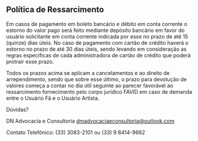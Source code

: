 ## Política de Ressarcimento

Em casos de pagamento em boleto bancário e débito em conta corrente o estorno do valor pago será feito mediante depósito bancário em favor do usuário solicitante em conta corrente indicada por esse no prazo de até 15 (quinze) dias úteis. No caso de pagamento com cartão de crédito haverá o estorno no prazo de até 30 dias úteis, sendo levando em consideração as regras especificas de cada administradora de cartão de crédito que poderá protrair esse prazo.

Todos os prazos acima se aplicam a cancelamentos e ao direito de arrependimento, sendo que sobre esse último, o prazo para devolução de valores começa a contar no dia útil seguinte ao parecer favorável ao ressarcimento fornecimento pelo corpo jurídico FAVID em caso de demanda entre o Usuário Fã e o Usuário Artista.

Dúvidas?

DN Advocacia e Consultoria
dmadvocaciaeconsultoria@outlook.com

Contato Telefônico: (33) 3083-2101 ou (33) 9 8414-9662
